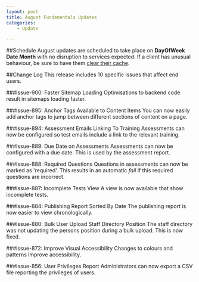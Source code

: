 ```yaml
---
layout: post
title: August Fundamentals Updates
categories:
    - Update

---
```


##Schedule
August updates are scheduled to take place on **DayOfWeek Date Month** with no
disruption to services expected. If a client has unusual behaviour, be sure to
have them [clear their cache][Clear Cache].

##Change Log
This release includes 10 specific issues that affect end users.

###Issue-900: Faster Sitemap Loading
Optimisations to backend code result in sitemaps loading faster.

###Issue-895: Anchor Tags Available to Content Items
You can now easily add anchor tags to jump between different sections of content on a page.

###Issue-894: Assessment Emails Linking To Training
Assessments can now be configured so test emails include a link to the relevant training.

###Issue-889: Due Date on Assessments
Assessments can now be configured with a due date. This is used by the assessment report.

###Issue-888: Required Questions
Questions in assessments can now be marked as 'required'. This results in an automatic *fail* if this required questions
are incorrect.

###Issue-887: Incomplete Tests View
A view is now available that show incomplete tests.

###Issue-884: Publishing Report Sorted By Date
The publishing report is now easier to view chronologically.

###Issue-880: Bulk User Upload Staff Directory Position
The staff directory was not updating the persons position during a bulk upload. This is now fixed.

###Issue-872: Improve Visual Accessibility
Changes to colours and patterns improve accessibility.

###Issue-856: User Privileges Report
Administrators can now export a CSV file reporting the privileges of users.



[BrowserID]: http://browserid.org/about
[Mozilla]: http://identity.mozilla.com/
[Clear Cache]: http://www.wikihow.com/Clear-Your-Browser's-Cache
